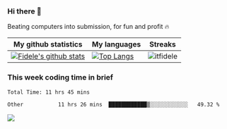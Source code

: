 ### Hi there 👋
<p>Beating computers into submission, for fun and profit 🔥</p>

|My github statistics|My languages|Streaks|
|-|-|-|
|[![Fidele's github stats](https://github-readme-stats.vercel.app/api?username=itfidele&count_private=true&show_icons=true&theme=dark&hide_title=true)](https://github.com/itfidele)|[![Top Langs](https://github-readme-stats.vercel.app/api/top-langs/?username=itfidele&show_icons=true&langs_count=8&theme=dark&layout=compact&hide_title=true)](https://github.com/itfidele)|![itfidele](https://github-readme-streak-stats.herokuapp.com/?user=itfidele&theme=dark)

### This week coding time in brief
<!--START_SECTION:waka-->

```txt
Total Time: 11 hrs 45 mins

Other           11 hrs 26 mins  ████████████▒░░░░░░░░░░░░   49.32 %
```

<!--END_SECTION:waka-->

![](https://komarev.com/ghpvc/?username=itfidele)
